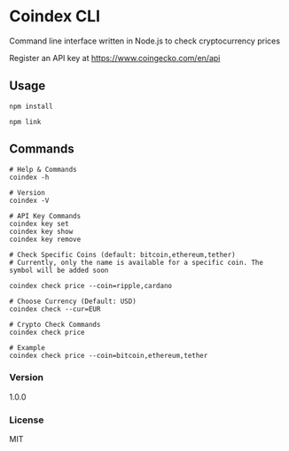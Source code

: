 # Coindex CLI

Command line interface written in Node.js to check cryptocurrency prices

Register an API key at https://www.coingecko.com/en/api

## Usage

```
npm install

npm link
```

## Commands

```
# Help & Commands
coindex -h

# Version
coindex -V

# API Key Commands
coindex key set
coindex key show
coindex key remove

# Check Specific Coins (default: bitcoin,ethereum,tether)
# Currently, only the name is available for a specific coin. The symbol will be added soon
 
coindex check price --coin=ripple,cardano

# Choose Currency (Default: USD)
coindex check --cur=EUR

# Crypto Check Commands
coindex check price

# Example
coindex check price --coin=bitcoin,ethereum,tether
```

### Version

1.0.0

### License

MIT
